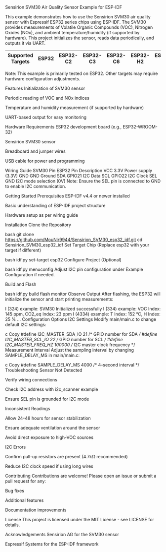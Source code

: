 Sensirion SVM30 Air Quality Sensor Example for ESP-IDF

This example demonstrates how to use the Sensirion SVM30 air quality sensor with Espressif ESP32 series chips using ESP-IDF. The SVM30 provides measurements of Volatile Organic Compounds (VOC), Nitrogen Oxides (NOx), and ambient temperature/humidity (if supported by hardware). This project initializes the sensor, reads data periodically, and outputs it via UART.

| Supported Targets | ESP32 | ESP32-C2 | ESP32-C3 | ESP32-C6 | ESP32-H2 | ESP32-P4 | ESP32-S2 | ESP32-S3 |
| ----------------- | ----- | -------- | -------- | -------- | -------- | -------- | -------- | -------- |

Note: This example is primarily tested on ESP32. Other targets may require hardware configuration adjustments.

Features
Initialization of SVM30 sensor

Periodic reading of VOC and NOx indices

Temperature and humidity measurement (if supported by hardware)

UART-based output for easy monitoring

Hardware Requirements
ESP32 development board (e.g., ESP32-WROOM-32)

Sensirion SVM30 sensor

Breadboard and jumper wires

USB cable for power and programming

Wiring Guide
SVM30 Pin	ESP32 Pin	Description
VCC	3.3V	Power supply (3.3V)
GND	GND	Ground
SDA	GPIO21	I2C Data
SCL	GPIO22	I2C Clock
SEL	GND	I2C mode selection (0V)
Note: Ensure the SEL pin is connected to GND to enable I2C communication.

Getting Started
Prerequisites
ESP-IDF v4.4 or newer installed

Basic understanding of ESP-IDF project structure

Hardware setup as per wiring guide

Installation
Clone the Repository

bash
git clone https://github.com/MouNir9944/Sensirion_SVM30_esp32_idf.git
cd Sensirion_SVM30_esp32_idf
Set Target Chip (Replace esp32 with your target if different)

bash
idf.py set-target esp32
Configure Project (Optional)

bash
idf.py menuconfig
Adjust I2C pin configuration under Example Configuration if needed.

Build and Flash

bash
idf.py build flash monitor
Observe Output
After flashing, the ESP32 will initialize the sensor and start printing measurements:

I (324) example: SVM30 Initialized successfully
I (334) example: VOC Index: 145 ppm, CO2_eq Index: 23 ppm
I (4334) example: T Index: 152 °C, H Index: 25 %
...
Configuration Options
I2C Settings
Modify main/main.c to change default I2C settings:

c
Copy
#define I2C_MASTER_SDA_IO         21      /* GPIO number for SDA */
#define I2C_MASTER_SCL_IO         22      /* GPIO number for SCL */
#define I2C_MASTER_FREQ_HZ        100000  /* I2C master clock frequency */
Measurement Interval
Adjust the sampling interval by changing SAMPLE_DELAY_MS in main/main.c:

c
Copy
#define SAMPLE_DELAY_MS 4000  /* 4-second interval */
Troubleshooting
Sensor Not Detected

Verify wiring connections

Check I2C address with i2c_scanner example

Ensure SEL pin is grounded for I2C mode

Inconsistent Readings

Allow 24-48 hours for sensor stabilization

Ensure adequate ventilation around the sensor

Avoid direct exposure to high-VOC sources

I2C Errors

Confirm pull-up resistors are present (4.7kΩ recommended)

Reduce I2C clock speed if using long wires

Contributing
Contributions are welcome! Please open an issue or submit a pull request for any:

Bug fixes

Additional features

Documentation improvements

License
This project is licensed under the MIT License - see LICENSE for details.

Acknowledgements
Sensirion AG for the SVM30 sensor

Espressif Systems for the ESP-IDF framework
